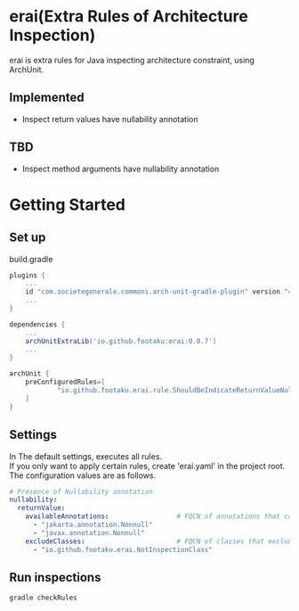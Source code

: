 # erai(Extra Rules of Architecture Inspection)
erai is extra rules for Java inspecting architecture constraint, using ArchUnit.

## Implemented
- Inspect return values have nullability annotation

## TBD
- Inspect method arguments have nullability annotation

# Getting Started
## Set up
build.gradle
```groovy
plugins {
    ...
    id "com.societegenerale.commons.arch-unit-gradle-plugin" version "4.0.0"
    ...
}

dependencies {
    ...
    archUnitExtraLib('io.github.footaku:erai:0.0.7')
    ...
}

archUnit {
    preConfiguredRules=[
            "io.github.footaku.erai.rule.ShouldBeIndicateReturnValueNullability"
    ]
}
```

## Settings
In The default settings, executes all rules.  
If you only want to apply certain rules, create 'erai.yaml' in the project root.  
The configuration values are as follows.
```yaml
# Presence of Nullability annotation
nullability:
  returnValue:
    availableAnnotations:                 # FQCN of annotations that can be applied to return values.
      - "jakarta.annotation.Nonnull"
      - "javax.annotation.Nonnull"
    excludeClasses:                       # FQCN of classes that excluding from this rule.
      - "io.github.footaku.erai.NotInspectionClass"
```

## Run inspections
```shell
gradle checkRules
```
